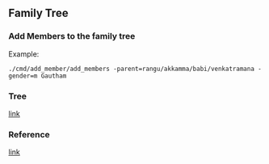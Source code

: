 ## Family Tree

### Add Members to the family tree
Example:
```
./cmd/add_member/add_members -parent=rangu/akkamma/babi/venkatramana -gender=m Gautham
```

### Tree

[link]("https://kidiyoor.github.io/family/")


### Reference

[link]("https://bl.ocks.org/d3noob/43a860bc0024792f8803bba8ca0d5ecd")


